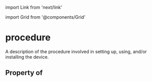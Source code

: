 import Link from 'next/link'
  
import Grid from '@components/Grid'

# procedure

A description of the procedure involved in setting up, using, and/or installing the device.

## Property of



